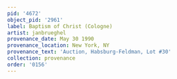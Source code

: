 ```yaml
---
pid: '4672'
object_pid: '2961'
label: Baptism of Christ (Cologne)
artist: janbrueghel
provenance_date: May 30 1990
provenance_location: New York, NY
provenance_text: 'Auction, Habsburg-Feldman, Lot #30'
collection: provenance
order: '0156'
---
```

